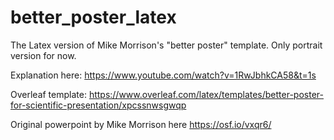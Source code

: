 # better_poster_latex
The Latex version of Mike Morrison's "better poster" template.
Only portrait version for now.

Explanation here: https://www.youtube.com/watch?v=1RwJbhkCA58&t=1s

Overleaf template: https://www.overleaf.com/latex/templates/better-poster-for-scientific-presentation/xpcssnwsgwqp

Original powerpoint by Mike Morrison here https://osf.io/vxqr6/

